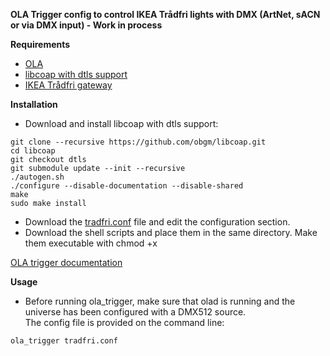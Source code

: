 **OLA Trigger config to control IKEA Trådfri lights with DMX (ArtNet, sACN or via DMX input) - Work in process**

**Requirements**

* [OLA](https://www.openlighting.org/ola/)
* [libcoap with dtls support](https://github.com/obgm/libcoap)
* [IKEA Trådfri gateway](https://www.ikea.com)

**Installation**
  
* Download and install libcoap with dtls support:
```sudo apt-get install libtool
git clone --recursive https://github.com/obgm/libcoap.git
cd libcoap
git checkout dtls
git submodule update --init --recursive
./autogen.sh
./configure --disable-documentation --disable-shared
make
sudo make install
```
* Download the [tradfri.conf](tradfri.conf) file and edit the configuration section. 
* Download the shell scripts and place them in the same directory. Make them executable with chmod +x

[OLA trigger documentation](https://www.openlighting.org/ola/advanced-topics/ola-dmx-trigger/)

**Usage** 

* Before running ola_trigger, make sure that olad is running and the universe has been configured with a DMX512 source.  
The config file is provided on the command line:

`ola_trigger tradfri.conf`

